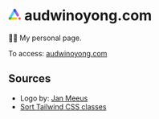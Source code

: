 # <img src="app/icon.png" width="25" alt="Home Screen"> audwinoyong.com

👋🏻 My personal page.

To access: [audwinoyong.com](https://audwinoyong.com "Audwin Oyong")

## Sources

* Logo by: [Jan Meeus](https://dribbble.com/shots/3614409-A-Center "A! / Center by Jan Meeus")
* [Sort Tailwind CSS classes](https://medium.com/@cameronadams1225/setting-up-a-next-js-13-project-with-eslint-and-prettier-735c3ccfd26c)